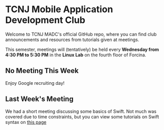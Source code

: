 # TCNJ Mobile Application Development Club

Welcome to TCNJ MADC's official GitHub repo, where you can find club announcements and resources from tutorials given at meetings.

This semester, meetings will (tentatively) be held every **Wednesday from 4:30 PM to 5:30 PM** in the **Linux Lab** on the fourth floor of Forcina.

## No Meeting This Week
Enjoy Google recruiting day!

## Last Week's Meeting

We had a short meeting discussing some basics of Swift. Not much was covered due to time constraints, but you can view some tutorials on Swift syntax on [this page](https://github.com/bgottlob/tcnj-madc-resources/blob/master/ios/tutorials.md)
